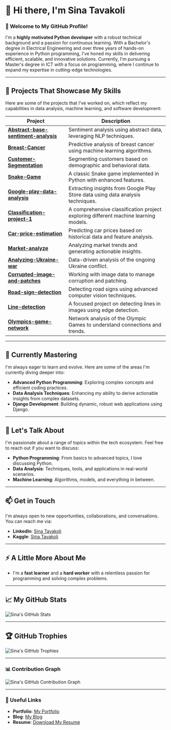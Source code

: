 # 👋 Hi there, I'm Sina Tavakoli

### 🚀 Welcome to My GitHub Profile!

I'm a **highly motivated Python developer** with a robust technical background and a passion for continuous learning. With a Bachelor's degree in Electrical Engineering and over three years of hands-on experience in Python programming, I've honed my skills in delivering efficient, scalable, and innovative solutions. Currently, I'm pursuing a Master's degree in ICT with a focus on programming, where I continue to expand my expertise in cutting-edge technologies.

---

## 🔭 Projects That Showcase My Skills

Here are some of the projects that I've worked on, which reflect my capabilities in data analysis, machine learning, and software development:

| **Project** | **Description** |
|-------------|-----------------|
| [**Abstract-base-sentiment-analysis**](https://github.com/sntk-76/Abstract-base-sentiment-analysis) | Sentiment analysis using abstract data, leveraging NLP techniques. |
| [**Breast-Cancer**](https://github.com/sntk-76/Breast-Cancer) | Predictive analysis of breast cancer using machine learning algorithms. |
| [**Customer-Segmentation**](https://github.com/sntk-76/Customer-Segmentation) | Segmenting customers based on demographic and behavioral data. |
| [**Snake-Game**](https://github.com/sntk-76/Snake-Game) | A classic Snake game implemented in Python with enhanced features. |
| [**Google-play-data-analysis**](https://github.com/sntk-76/google-play-data-analysis) | Extracting insights from Google Play Store data using data analysis techniques. |
| [**Classification-project-1**](https://github.com/sntk-76/Classification-project-1) | A comprehensive classification project exploring different machine learning models. |
| [**Car-price-estimation**](https://github.com/sntk-76/car-price-estimation) | Predicting car prices based on historical data and feature analysis. |
| [**Market-analyze**](https://github.com/sntk-76/Market-analyze) | Analyzing market trends and generating actionable insights. |
| [**Analyzing-Ukraine-war**](https://github.com/sntk-76/analyzing-Ukraine-war) | Data-driven analysis of the ongoing Ukraine conflict. |
| [**Corrupted-image-and-patches**](https://github.com/sntk-76/corrupted-image-and-patches) | Working with image data to manage corruption and patching. |
| [**Road-sign-detection**](https://github.com/sntk-76/road-sign-detection) | Detecting road signs using advanced computer vision techniques. |
| [**Line-detection**](https://github.com/sntk-76/line-detection) | A focused project on detecting lines in images using edge detection. |
| [**Olympics-game-network**](https://github.com/sntk-76/olympics-game-network) | Network analysis of the Olympic Games to understand connections and trends. |

---

## 🌱 Currently Mastering

I'm always eager to learn and evolve. Here are some of the areas I'm currently diving deeper into:

- **Advanced Python Programming**: Exploring complex concepts and efficient coding practices.
- **Data Analysis Techniques**: Enhancing my ability to derive actionable insights from complex datasets.
- **Django Development**: Building dynamic, robust web applications using Django.

---

## 💬 Let's Talk About

I'm passionate about a range of topics within the tech ecosystem. Feel free to reach out if you want to discuss:

- **Python Programming**: From basics to advanced topics, I love discussing Python.
- **Data Analysis**: Techniques, tools, and applications in real-world scenarios.
- **Machine Learning**: Algorithms, models, and everything in between.

---

## 📫 Get in Touch

I'm always open to new opportunities, collaborations, and conversations. You can reach me via:

- **LinkedIn**: [Sina Tavakoli](https://www.linkedin.com/in/sina-tavakoli-b25ba6224/)
- **Kaggle**: [Sina Tavakoli](https://www.kaggle.com/sinatavakoli)

---

## ⚡ A Little More About Me

- I'm a **fast learner** and a **hard worker** with a relentless passion for programming and solving complex problems.

---

## 📈 My GitHub Stats

![Sina's GitHub Stats](https://github-readme-stats.vercel.app/api?username=sntk-76&show_icons=true&theme=radical)

---

## 🏆 GitHub Trophies

![Sina's GitHub Trophies](https://github-profile-trophy.vercel.app/?username=sntk-76&theme=radical)

---

### 📊 Contribution Graph

![Sina's GitHub Contribution Graph](https://github-readme-activity-graph.vercel.app/graph?username=sntk-76&theme=radical)

---

### 🔗 Useful Links

- **Portfolio**: [My Portfolio](#)
- **Blog**: [My Blog](#)
- **Resume**: [Download My Resume](https://github.com/sntk-76/sntk-76/blob/main/assets/O_resume.pdf)
